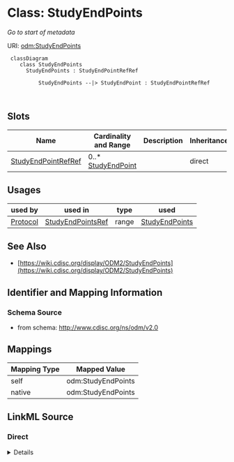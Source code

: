 # Class: StudyEndPoints


_Go to start of metadata_





URI: [odm:StudyEndPoints](http://www.cdisc.org/ns/odm/v2.0/StudyEndPoints)



```mermaid
 classDiagram
    class StudyEndPoints
      StudyEndPoints : StudyEndPointRefRef
        
          StudyEndPoints --|> StudyEndPoint : StudyEndPointRefRef
        
      
```




<!-- no inheritance hierarchy -->


## Slots

| Name | Cardinality and Range | Description | Inheritance |
| ---  | --- | --- | --- |
| [StudyEndPointRefRef](StudyEndPointRefRef.md) | 0..* <br/> [StudyEndPoint](StudyEndPoint.md) |  | direct |





## Usages

| used by | used in | type | used |
| ---  | --- | --- | --- |
| [Protocol](Protocol.md) | [StudyEndPointsRef](StudyEndPointsRef.md) | range | [StudyEndPoints](StudyEndPoints.md) |






## See Also

* [https://wiki.cdisc.org/display/ODM2/StudyEndPoints](https://wiki.cdisc.org/display/ODM2/StudyEndPoints)

## Identifier and Mapping Information







### Schema Source


* from schema: http://www.cdisc.org/ns/odm/v2.0





## Mappings

| Mapping Type | Mapped Value |
| ---  | ---  |
| self | odm:StudyEndPoints |
| native | odm:StudyEndPoints |





## LinkML Source

<!-- TODO: investigate https://stackoverflow.com/questions/37606292/how-to-create-tabbed-code-blocks-in-mkdocs-or-sphinx -->

### Direct

<details>
```yaml
name: StudyEndPoints
description: Go to start of metadata
from_schema: http://www.cdisc.org/ns/odm/v2.0
see_also:
- https://wiki.cdisc.org/display/ODM2/StudyEndPoints
slots:
- StudyEndPointRefRef
slot_usage:
  StudyEndPointRefRef:
    name: StudyEndPointRefRef
    multivalued: true
    domain_of:
    - StudyObjective
    - StudyEndPoints
    - StudyEstimand
    range: StudyEndPoint
    inlined: true
    inlined_as_list: true
class_uri: odm:StudyEndPoints

```
</details>

### Induced

<details>
```yaml
name: StudyEndPoints
description: Go to start of metadata
from_schema: http://www.cdisc.org/ns/odm/v2.0
see_also:
- https://wiki.cdisc.org/display/ODM2/StudyEndPoints
slot_usage:
  StudyEndPointRefRef:
    name: StudyEndPointRefRef
    multivalued: true
    domain_of:
    - StudyObjective
    - StudyEndPoints
    - StudyEstimand
    range: StudyEndPoint
    inlined: true
    inlined_as_list: true
attributes:
  StudyEndPointRefRef:
    name: StudyEndPointRefRef
    from_schema: http://www.cdisc.org/ns/odm/v2.0
    rank: 1000
    multivalued: true
    identifier: false
    alias: StudyEndPointRefRef
    owner: StudyEndPoints
    domain_of:
    - StudyObjective
    - StudyEndPoints
    - StudyEstimand
    range: StudyEndPoint
    inlined: true
    inlined_as_list: true
class_uri: odm:StudyEndPoints

```
</details>